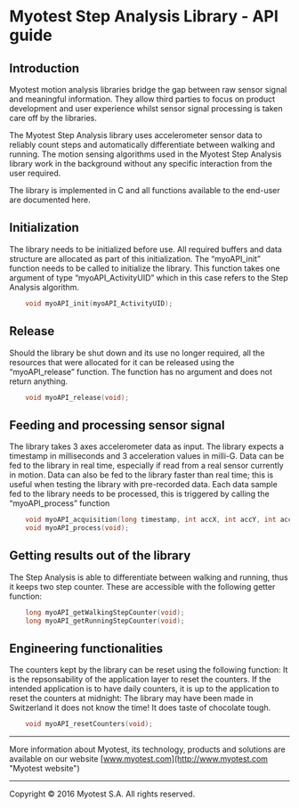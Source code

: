 # Myotest Step Analysis Library - API guide
## Introduction
Myotest motion analysis libraries bridge the gap between raw sensor signal and meaningful information. They allow third parties to focus on product development and user experience whilst sensor signal processing is taken care off by the libraries.

The Myotest Step Analysis library uses accelerometer sensor data to reliably count steps and automatically differentiate between walking and running. The motion sensing algorithms used in the Myotest Step Analysis library work in the background without any specific interaction from the user required.

The library is implemented in C and all functions available to the end-user are documented here. 

## Initialization 
The library needs to be initialized before use. All required buffers and data structure are allocated as part of this initialization. The “myoAPI_init” function needs to be called to initialize the library. This function takes one argument of type “myoAPI_ActivityUID” which in this case refers to the Step Analysis algorithm.

```C
    void myoAPI_init(myoAPI_ActivityUID);
```

## Release
Should the library be shut down and its use no longer required, all the resources that were allocated for it can be released using the “myoAPI_release” function. The function has no argument and does not return anything.

```C
    void myoAPI_release(void);
```

## Feeding and processing sensor signal 
The library takes 3 axes accelerometer data as input. The library expects a timestamp in milliseconds and 3 acceleration values in milli-G. Data can be fed to the library in real time, especially if read from a real sensor currently in motion. Data can also be fed to the library faster than real time; this is useful when testing the library with pre-recorded data.
Each data sample fed to the library needs to be processed, this is triggered by calling the “myoAPI_process” function

```C
    void myoAPI_acquisition(long timestamp, int accX, int accY, int accZ);
    void myoAPI_process(void);
```

## Getting results out of the library
The Step Analysis is able to differentiate between walking and running, thus it keeps two step counter. These are accessible with the following getter function:

```C
    long myoAPI_getWalkingStepCounter(void);
    long myoAPI_getRunningStepCounter(void);
```

## Engineering functionalities
The counters kept by the library can be reset using the following function: It is the repsonsability of the application layer to reset the counters. If the intended application is to have daily counters, it is up to the application to reset the counters at midnight: The library may have been made in Switzerland it does not know the time! It does taste of chocolate tough.

```C
    void myoAPI_resetCounters(void);
```

______
More information about Myotest, its technology, products and solutions are available on our website [www.myotest.com](http://www.myotest.com "Myotest website")

______
Copyright © 2016 Myotest S.A. All rights reserved.

